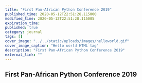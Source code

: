 ```yaml
---
title: "First Pan-African Python Conference 2019"
published_time: 2020-05-12T22:51:28.115000
modified_time: 2020-05-12T22:51:28.115005
expiration_time: 
published: true
category: journal
tags: []
cover_image: "../../static/uploads/images/helloworld.gif"
cover_image_caption: "Hello world HTML tag"
description: "First Pan-African Python Conference 2019"
external_link: ""
---
```


## First Pan-African Python Conference 2019

